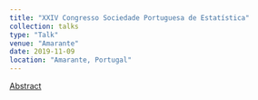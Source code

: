 ```yaml
---
title: "XXIV Congresso Sociedade Portuguesa de Estatística"
collection: talks
type: "Talk"
venue: "Amarante"
date: 2019-11-09
location: "Amarante, Portugal"
---
```


[Abstract](/files/SPE.pdf)
